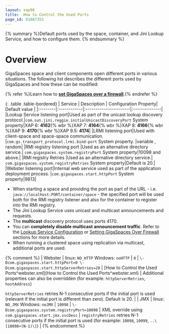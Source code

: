 ```yaml
---
layout: xap96
title:  How to Control the Used Ports
page_id: 61867353
---
```


{% summary %}Default ports used by the space, container, and Jini Lookup Service, and how to configure them. {% endsummary %}

# Overview

GigaSpaces space and client components open different ports in various situations. The following list describes the different ports used by GigaSpaces and how these can be modified:

{% refer %}Learn how to **[set GigaSpaces over a firewall](/xap96/how-to-set-gigaspaces-over-a-firewall.html)**.{% endrefer %}

{: .table .table-bordered}
| Service | Description | Configuration Property| Default value |
|:--------|:------------|:----------------------|:--------------|
|Lookup Service listening port|Used as part of the unicast lookup discovery protocol.|`com.sun.jini.reggie.initialUnicastDiscoveryPort` System property|XAP 6: **4162**{% wbr %}XAP 7: **4164**{% wbr %}XAP 8: **4166**{% wbr %}XAP 9: **4170**{% wbr %}XAP 9.5: **4174**|
|LRMI listening port|Used with client-space and space-space communication. |`com.gs.transport_protocol.lrmi.bind-port` System property. |variable , random|
|RMI registry listening port |Used as an alternative directory service.| `com.gigaspaces.system.registryPort` System property|10098 and above.|
|RMI registry Retries |Used as an alternative directory service.| `com.gigaspaces.system.registryRetries` System property|Default is 20.|
|Webster listening port|Internal web service used as part of the application deployment process. |`com.gigaspaces.start.httpPort` System property|9813|

- When starting a space and providing the port as part of the URL - i.e. `java://localhost:PORT/container/space` \- the specified port will be used both for the RMI registry listener and also for the container to register into the RMI registry.
- The Jini Lookup Service uses unicast and multicast announcements and requests.
- The **multicast** discovery protocol uses ports 4170.
- You can **completely disable multicast announcement traffic**. Refer to the [Lookup Service Configuration](/xap96/lookup-service-configuration.html) or [Setting GigaSpaces Over Firewall](/xap96/how-to-set-gigaspaces-over-a-firewall.html) sections for more details.
- When running a clustered space using replication via multicast, additional ports are used.

{% comment %}
| Webster | linux: `NO_HTTP` Windows: `noHTTP` | `0` | `\-Dcom.gigaspaces.start.httpPort=0 \-Dcom.gigaspaces.start.httpServerRetries=20`
   | [How to Control the Used Ports^webster.xml](How to Control the Used Ports^webster.xml) | Additional properties can also be overridden (for example: `httpServerRetries`, `hostAddress`)

   `httpServerRetries` retries N-1 consecutive ports if the initial port is used (relevant if the initial port is different than zero). Default is 20.
   |
| JMX | linux: `NO_JMX` Windows: `noJMX` | `10098` | `\-Dcom.gigaspaces.system.registryPort=10098` | XML override using
   `com.gigaspaces.start.jmx.svcDesc` | `registryRetries` retries N-1 consecutive ports if the initial port is used (for example: `10098`, `10099`, `..\[10098+(N-1)\]`) |
{% endcomment %}
